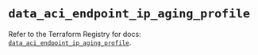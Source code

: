 # `data_aci_endpoint_ip_aging_profile`

Refer to the Terraform Registry for docs: [`data_aci_endpoint_ip_aging_profile`](https://registry.terraform.io/providers/ciscodevnet/aci/2.17.0/docs/data-sources/endpoint_ip_aging_profile).
